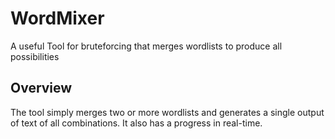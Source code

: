 # WordMixer

A useful Tool for bruteforcing that merges wordlists to produce all possibilities

## Overview

The tool simply merges two or more wordlists and generates a single output of text of all combinations. It also has a progress in real-time.